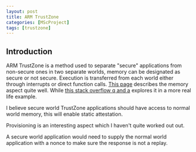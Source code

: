 ```yaml
---
layout: post
title: ARM TrustZone
categories: [MScProject]
tags: [trustzone]
---
```


## Introduction

ARM TrustZone is a method used to separate "secure" applications from non-secure ones in two separate worlds, memory can be designated as secure or not secure. Execution is transferred from each world either through interrupts or direct function calls. [This page](https://developer.arm.com/docs/ddi0333/latest/programmers-model/secure-world-and-non-secure-world-operation-with-trustzone/how-the-secure-model-works) describes the memory aspect quite well. While [this stack overflow q and a](https://stackoverflow.com/questions/36288422/how-to-introspect-normal-world-from-secure-world-using-trustzone) explores it in a more real life example.

I believe secure world TrustZone applications should have access to normal world memory, this will enable static attestation.

Provisioning is an interesting aspect which I haven't quite worked out out.

A secure world application would need to supply the normal world application with a nonce to make sure the response is not a replay.
